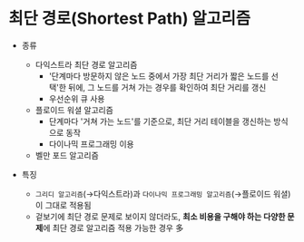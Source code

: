 # 최단 경로(Shortest Path) 알고리즘

- 종류
  - 다익스트라 최단 경로 알고리즘
    - '단계마다 방문하지 않은 노드 중에서 가장 최단 거리가 짧은 노드를 선택'한 뒤에, 그 노드를 거쳐 가는 경우를 확인하여 최단 거리를 갱신
    - 우선순위 큐 사용
  - 플로이드 워셜 알고리즘
    - 단계마다 '거쳐 가는 노드'를 기준으로, 최단 거리 테이블을 갱신하는 방식으로 동작
    - 다이나믹 프로그래밍 이용
  - 벨만 포드 알고리즘

- 특징
  - `그리디 알고리즘`(→다익스트라)과 `다이나믹 프로그래밍 알고리즘`(→플로이드 워셜)이 그대로 적용됨 
  - 겉보기에 최단 경로 문제로 보이지 않더라도, **최소 비용을 구해야 하는 다양한 문제**에 최단 경로 알고리즘 적용 가능한 경우 多